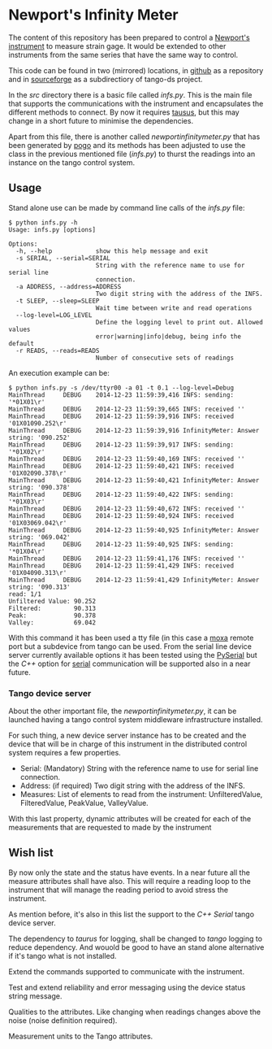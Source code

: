 Newport's Infinity Meter
========================

The content of this repository has been prepared to control a [Newport's 
instrument](http://www.newportus.com/ppt/INFS.html) to measure strain gage. 
It would be extended to other instruments from the same series that have the 
same way to control.

This code can be found in two (mirrored) locations, in [github](https://github.com/srgblnch/NewportInfinityMeter)
 as a repository and in [sourceforge](https://sourceforge.net/p/tango-ds/code/HEAD/tree/DeviceClasses/MeasureInstruments/NewportInfinityMeter/)
 as a subdirectiory of tango-ds project.

 In the *src* directory there is a basic file called *infs.py*. This is the 
 main file that supports the communications with the instrument and 
 encapsulates the different methods to connect. By now it requires [tausus](https://www.taurus-scada.org/),
 but this may change in a short future to minimise the dependencies.
 
 Apart from this file, there is another called *newportinfinitymeter.py* that 
 has been generated by [pogo](http://www.esrf.eu/computing/cs/tango/tango_doc/tools_doc/pogo_doc/)
 and its methods has been adjusted to use the class in the previous mentioned
 file (*infs.py*) to thurst the readings into an instance on the tango control 
 system.
 
Usage
-----
 
 Stand alone use can be made by command line calls of the *infs.py* file:
```
$ python infs.py -h
Usage: infs.py [options]

Options:
  -h, --help            show this help message and exit
  -s SERIAL, --serial=SERIAL
                        String with the reference name to use for serial line
                        connection.
  -a ADDRESS, --address=ADDRESS
                        Two digit string with the address of the INFS.
  -t SLEEP, --sleep=SLEEP
                        Wait time between write and read operations
  --log-level=LOG_LEVEL
                        Define the logging level to print out. Allowed values
                        error|warning|info|debug, being info the default
  -r READS, --reads=READS
                        Number of consecutive sets of readings
```

An execution example can be:

```
$ python infs.py -s /dev/ttyr00 -a 01 -t 0.1 --log-level=Debug
MainThread     DEBUG    2014-12-23 11:59:39,416 INFS: sending: '*01X01\r'
MainThread     DEBUG    2014-12-23 11:59:39,665 INFS: received ''
MainThread     DEBUG    2014-12-23 11:59:39,916 INFS: received '01X01090.252\r'
MainThread     DEBUG    2014-12-23 11:59:39,916 InfinityMeter: Answer string: '090.252'
MainThread     DEBUG    2014-12-23 11:59:39,917 INFS: sending: '*01X02\r'
MainThread     DEBUG    2014-12-23 11:59:40,169 INFS: received ''
MainThread     DEBUG    2014-12-23 11:59:40,421 INFS: received '01X02090.378\r'
MainThread     DEBUG    2014-12-23 11:59:40,421 InfinityMeter: Answer string: '090.378'
MainThread     DEBUG    2014-12-23 11:59:40,422 INFS: sending: '*01X03\r'
MainThread     DEBUG    2014-12-23 11:59:40,672 INFS: received ''
MainThread     DEBUG    2014-12-23 11:59:40,924 INFS: received '01X03069.042\r'
MainThread     DEBUG    2014-12-23 11:59:40,925 InfinityMeter: Answer string: '069.042'
MainThread     DEBUG    2014-12-23 11:59:40,925 INFS: sending: '*01X04\r'
MainThread     DEBUG    2014-12-23 11:59:41,176 INFS: received ''
MainThread     DEBUG    2014-12-23 11:59:41,429 INFS: received '01X04090.313\r'
MainThread     DEBUG    2014-12-23 11:59:41,429 InfinityMeter: Answer string: '090.313'
read: 1/1
Unfiltered Value: 90.252
Filtered:         90.313
Peak:             90.378
Valley:           69.042
```

With this command it has been used a tty file (in this case a [moxa](http://www.moxa.com/product/NPort_6450.htm)
 remote port but a subdevice from tango can be used. From the serial line 
 device server currently available options it has been tested using the [PySerial](http://www.esrf.eu/computing/cs/tango/tango_doc/ds_doc/tango-ds/Communication/PySerial/index.html)
 but the *C++* option for [serial](http://www.esrf.eu/computing/cs/tango/tango_doc/ds_doc/tango-ds/Communication/SerialLine/index.html)
  communication will be supported also in a near future.

### Tango device server

About the other important file, the *newportinfinitymeter.py*, it can be 
launched having a tango control system middleware infrastructure installed.

For such thing, a new device server instance has to be created and the device 
that will be in charge of this instrument in the distributed control system 
requires a few properties.

  * Serial: (Mandatory) String with the reference name to use for serial line connection.
  * Address: (if required) Two digit string with the address of the INFS.
  * Measures: List of elements to read from the instrument: UnfilteredValue, FilteredValue, PeakValue, ValleyValue.

With this last property, dynamic attributes will be created for each of the 
measurements that are requested to made by the instrument

Wish list
---------

By now only the state and the status have events. In a near future all the 
measure attributes shall have also. This will require a reading loop to the 
instrument that will manage the reading period to avoid stress the instrument.

As mention before, it's also in this list the support to the *C++ Serial* 
tango device server.

The dependency to *taurus* for logging, shall be changed to *tango* logging 
to reduce dependency. And wouold be good to have an stand alone alternative if 
it's tango what is not installed.

Extend the commands supported to communicate with the instrument.

Test and extend reliability and error messaging using the device status 
string message.

Qualities to the attributes. Like changing when readings changes above the 
noise (noise definition required).

Measurement units to the Tango attributes.
